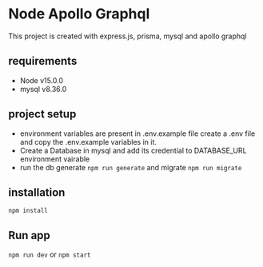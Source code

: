 
# Node Apollo Graphql

This project is created with express.js, prisma, mysql and apollo graphql

## requirements
- Node v15.0.0
- mysql v8.36.0

## project setup
- environment variables are present in .env.example file create a .env file and copy the .env.example variables in it.
- Create a Database in mysql and add its credential to DATABASE_URL environment vairable
- run the db generate ```npm run generate``` and migrate ```npm run migrate``` 

## installation
```npm install```

## Run app
```npm run dev``` or ```npm start```
